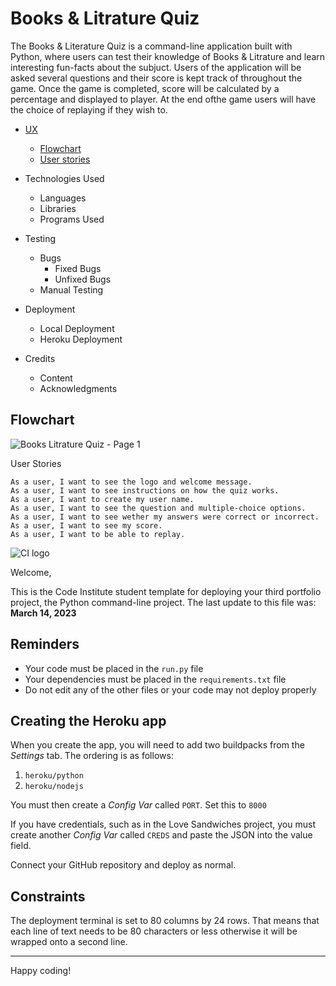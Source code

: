 # Books & Litrature Quiz
The Books & Literature Quiz is a command-line application built with Python, where users can test their knowledge of Books & Litrature and learn interesting fun-facts about the subjuct.
Users of the application will be asked several questions and their score is kept track of throughout the game. Once the game is completed, score will be calculated by a percentage and displayed to player.
At the end ofthe game users will have the choice of replaying if they wish to.

* [UX](#user-experience)
    * [Flowchart](#target-audience)
    * [User stories](#user-stories)
 * Technologies Used

   * Languages
   * Libraries
   * Programs Used

* Testing

    * Bugs
       * Fixed Bugs
       * Unfixed Bugs
    * Manual Testing

* Deployment

    * Local Deployment
    * Heroku Deployment

* Credits

    * Content
    * Acknowledgments




## Flowchart
![Books   Litrature Quiz - Page 1](https://user-images.githubusercontent.com/81637641/235639386-208eb6d2-a0cf-4fdb-a5f1-1216cf545bd0.jpeg)


User Stories

    As a user, I want to see the logo and welcome message.
    As a user, I want to see instructions on how the quiz works.
    As a user, I want to create my user name.
    As a user, I want to see the question and multiple-choice options.
    As a user, I want to see wether my answers were correct or incorrect.
    As a user, I want to see my score.
    As a user, I want to be able to replay.




![CI logo](https://codeinstitute.s3.amazonaws.com/fullstack/ci_logo_small.png)

Welcome,

This is the Code Institute student template for deploying your third portfolio project, the Python command-line project. The last update to this file was: **March 14, 2023**

## Reminders

- Your code must be placed in the `run.py` file
- Your dependencies must be placed in the `requirements.txt` file
- Do not edit any of the other files or your code may not deploy properly

## Creating the Heroku app

When you create the app, you will need to add two buildpacks from the _Settings_ tab. The ordering is as follows:

1. `heroku/python`
2. `heroku/nodejs`

You must then create a _Config Var_ called `PORT`. Set this to `8000`

If you have credentials, such as in the Love Sandwiches project, you must create another _Config Var_ called `CREDS` and paste the JSON into the value field.

Connect your GitHub repository and deploy as normal.

## Constraints

The deployment terminal is set to 80 columns by 24 rows. That means that each line of text needs to be 80 characters or less otherwise it will be wrapped onto a second line.

---

Happy coding!
